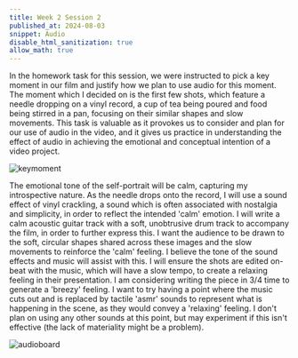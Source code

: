 ```yaml
---
title: Week 2 Session 2
published_at: 2024-08-03
snippet: Audio
disable_html_sanitization: true
allow_math: true
---
```


In the homework task for this session, we were instructed to pick a key moment in our film and justify how we plan to use audio for this moment. The moment which I decided on is the first few shots, which feature a needle dropping on a vinyl record, a cup of tea being poured and food being stirred in a pan, focusing on their similar shapes and slow movements. This task is valuable as it provokes us to consider and plan for our use of audio in the video, and it gives us practice in understanding the effect of audio in achieving the emotional and conceptual intention of a video project.

![keymoment](/w02s2/Untitled.jpg)

The emotional tone of the self-portrait will be calm, capturing my introspective nature. As the needle drops onto the record, I will use a sound effect of vinyl crackling, a sound which is often associated with nostalgia and simplicity, in order to reflect the intended 'calm' emotion. I will write a calm acoustic guitar track with a soft, unobtrusive drum track to accompany the film, in order to further express this. I want the audience to be drawn to the soft, circular shapes shared across these images and the slow movements to reinforce the 'calm' feeling. I believe the tone of the sound effects and music will assist with this. I will ensure the shots are edited on-beat with the music, which will have a slow tempo, to create a relaxing feeling in their presentation. I am considering writing the piece in 3/4 time to generate a 'breezy' feeling. I want to try having a point where the music cuts out and is replaced by tactile 'asmr' sounds to represent what is happening in the scene, as they would convey a 'relaxing' feeling. I don't plan on using any other sounds at this point, but may experiment if this isn't effective (the lack of materiality might be a problem).

![audioboard](/w02s2/Untitled(1).jpg)
